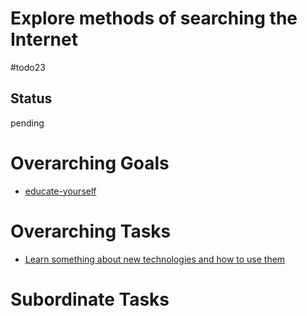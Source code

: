 # Explore methods of searching the Internet

#todo23

## Status
pending

# Overarching Goals
- [educate-yourself](../planning/goals/educate-yourself.md)

# Overarching Tasks
- [Learn something about new technologies and how to use them](learn-about-new-technologies.md)

# Subordinate Tasks
